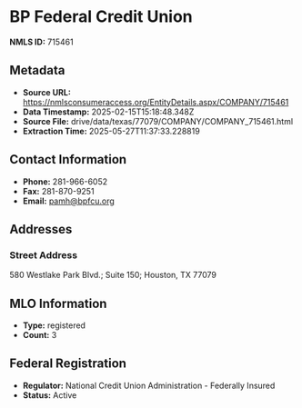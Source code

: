 # BP Federal Credit Union

**NMLS ID:** 715461

## Metadata
- **Source URL:** https://nmlsconsumeraccess.org/EntityDetails.aspx/COMPANY/715461
- **Data Timestamp:** 2025-02-15T15:18:48.348Z
- **Source File:** drive/data/texas/77079/COMPANY/COMPANY_715461.html
- **Extraction Time:** 2025-05-27T11:37:33.228819

## Contact Information
- **Phone:** 281-966-6052
- **Fax:** 281-870-9251
- **Email:** pamh@bpfcu.org

## Addresses
### Street Address
580 Westlake Park Blvd.; Suite 150; Houston, TX 77079

## MLO Information
- **Type:** registered
- **Count:** 3

## Federal Registration
- **Regulator:** National Credit Union Administration - Federally Insured
- **Status:** Active
